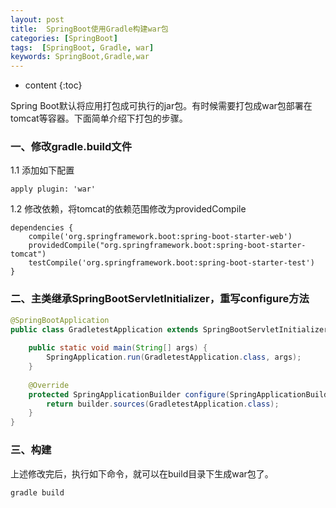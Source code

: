 ```yaml
---
layout: post
title:  SpringBoot使用Gradle构建war包
categories: [SpringBoot]
tags:  [SpringBoot, Gradle, war]
keywords: SpringBoot,Gradle,war
---
```


* content
{:toc}


Spring Boot默认将应用打包成可执行的jar包。有时候需要打包成war包部署在tomcat等容器。下面简单介绍下打包的步骤。




### 一、修改gradle.build文件

1.1 添加如下配置

```
apply plugin: 'war'  
```

1.2 修改依赖，将tomcat的依赖范围修改为providedCompile

```
dependencies {  
    compile('org.springframework.boot:spring-boot-starter-web')  
    providedCompile("org.springframework.boot:spring-boot-starter-tomcat")  
    testCompile('org.springframework.boot:spring-boot-starter-test')  
}  
```

### 二、主类继承SpringBootServletInitializer，重写configure方法

```java
@SpringBootApplication  
public class GradletestApplication extends SpringBootServletInitializer {  
  
    public static void main(String[] args) {  
        SpringApplication.run(GradletestApplication.class, args);  
    }  
  
    @Override  
    protected SpringApplicationBuilder configure(SpringApplicationBuilder builder) {  
        return builder.sources(GradletestApplication.class);  
    }  
}  
```

### 三、构建
上述修改完后，执行如下命令，就可以在build目录下生成war包了。


```
gradle build  
```